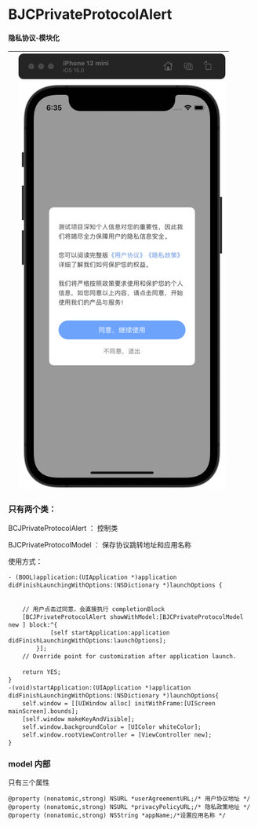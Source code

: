 # BJCPrivateProtocolAlert
#### 隐私协议-模块化
|  | ![image](BCJPrivateProtocolAlert/assets/image.png) |
|---|--:|
### 只有两个类： 
BCJPrivateProtocolAlert ： 
控制类

BJCPrivateProtocolModel  ： 
保存协议跳转地址和应用名称

使用方式：
```
- (BOOL)application:(UIApplication *)application didFinishLaunchingWithOptions:(NSDictionary *)launchOptions {
    
    
    // 用户点击过同意，会直接执行 completionBlock
    [BCJPrivateProtocolAlert showWithModel:[BJCPrivateProtocolModel new ] block:^{
            [self startApplication:application didFinishLaunchingWithOptions:launchOptions];
        }];
    // Override point for customization after application launch.
   
    return YES;
}
-(void)startApplication:(UIApplication *)application didFinishLaunchingWithOptions:(NSDictionary *)launchOptions{
    self.window = [[UIWindow alloc] initWithFrame:[UIScreen mainScreen].bounds];
    [self.window makeKeyAndVisible];
    self.window.backgroundColor = [UIColor whiteColor];
    self.window.rootViewController = [ViewController new];
}
```
###  model 内部
只有三个属性
```
@property (nonatomic,strong) NSURL *userAgreementURL;/* 用户协议地址 */
@property (nonatomic,strong) NSURL *privacyPolicyURL;/* 隐私政策地址 */
@property (nonatomic,strong) NSString *appName;/*设置应用名称 */ 
```